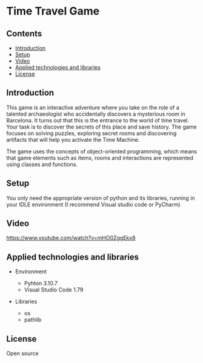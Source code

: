 # Time Travel Game

## Contents
* [Introduction](#introduction)
* [Setup](#setup)
* [Video](#video)
* [Applied technologies and libraries](#applied-technologies-and-libraries)
* [License](#license)

## Introduction

This game is an interactive adventure where you take on the role of a talented archaeologist who accidentally discovers a mysterious room in Barcelona. It turns out that this is the entrance to the world of time travel. Your task is to discover the secrets of this place and save history. The game focuses on solving puzzles, exploring secret rooms and discovering artifacts that will help you activate the Time Machine.

The game uses the concepts of object-oriented programming, which means that game elements such as items, rooms and interactions are represented using classes and functions.

## Setup

You only need the appropriate version of python and its libraries,  running in your IDLE environment (I recommend Visual studio code or PyCharm)

## Video

https://www.youtube.com/watch?v=mHO0ZggEkx8

## Applied technologies and libraries

* Environment
    * Pyhton 3.10.7
    * Visual Studio Code 1.79

* Libraries
    * os
    * pathlib

## License

Open source






